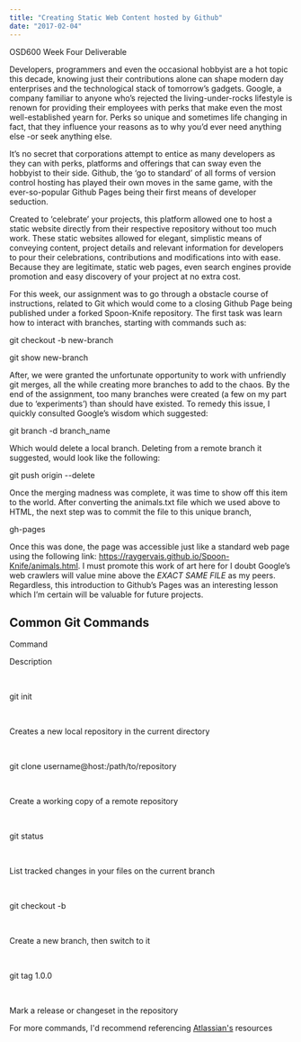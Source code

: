 ```yaml
---
title: "Creating Static Web Content hosted by Github"
date: "2017-02-04"
---
```


OSD600 Week Four Deliverable

Developers, programmers and even the occasional hobbyist are a hot topic this decade, knowing just their contributions alone can shape modern day enterprises and the technological stack of tomorrow’s gadgets. Google, a company familiar to anyone who’s rejected the living-under-rocks lifestyle is renown for providing their employees with perks that make even the most well-established yearn for. Perks so unique and sometimes life changing in fact, that they influence your reasons as to why you’d ever need anything else -or seek anything else.

It’s no secret that corporations attempt to entice as many developers as they can with perks, platforms and offerings that can sway even the hobbyist to their side. Github, the ‘go to standard’ of all forms of version control hosting has played their own moves in the same game, with the ever-so-popular Github Pages being their first means of developer seduction.

Created to ‘celebrate’ your projects, this platform allowed one to host a static website directly from their respective repository without too much work. These static websites allowed for elegant, simplistic means of conveying content, project details and relevant information for developers to pour their celebrations, contributions and modifications into with ease. Because they are legitimate, static web pages, even search engines provide promotion and easy discovery of your project at no extra cost.

For this week, our assignment was to go through a obstacle course of instructions, related to Git which would come to a closing Github Page being published under a forked Spoon-Knife repository. The first task was learn how to interact with branches, starting with commands such as:

git checkout -b new-branch

git show new-branch

After, we were granted the unfortunate opportunity to work with unfriendly git merges, all the while creating more branches to add to the chaos. By the end of the assignment, too many branches were created (a few on my part due to ‘experiments’) than should have existed. To remedy this issue, I quickly consulted Google’s wisdom which suggested:

git branch -d branch\_name

Which would delete a local branch. Deleting from a remote branch it suggested, would look like the following:

git push origin --delete

Once the merging madness was complete, it was time to show off this item to the world. After converting the animals.txt file which we used above to HTML, the next step was to commit the file to this unique branch,

gh-pages

Once this was done, the page was accessible just like a standard web page using the following link: https://raygervais.github.io/Spoon-Knife/animals.html. I must promote this work of art here for I doubt Google’s web crawlers will value mine above the _EXACT SAME FILE_ as my peers. Regardless, this introduction to Github’s Pages was an interesting lesson which I’m certain will be valuable for future projects.

## Common Git Commands

Command

Description

 

git init

 

Creates a new local repository in the current directory

 

git clone username@host:/path/to/repository

 

Create a working copy of a remote repository

 

git status

 

List tracked changes in your files on the current branch

 

git checkout -b

 

Create a new branch, then switch to it

 

git tag 1.0.0

 

Mark a release or changeset in the repository

For more commands, I'd recommend referencing [Atlassian's](https://confluence.atlassian.com/bitbucketserver/git-resources-776639766.html) resources
